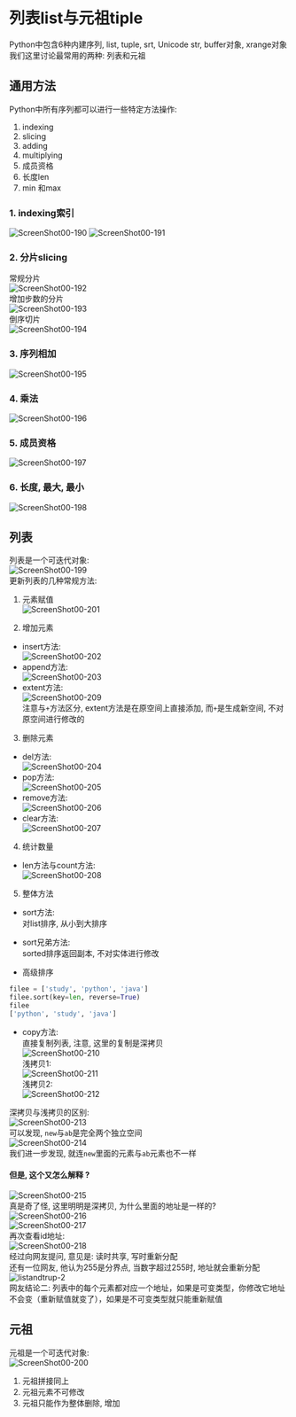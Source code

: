 列表list与元祖tiple
====
Python中包含6种内建序列, list, tuple, srt, Unicode str, buffer对象, xrange对象  
我们这里讨论最常用的两种: 列表和元祖  

## 通用方法  
Python中所有序列都可以进行一些特定方法操作:    
1. indexing    
2. slicing   
3. adding  
4. multiplying    
5. 成员资格    
6. 长度len  
7. min 和max    

### 1. indexing索引   
![ScreenShot00-190](https://github.com/KissMyLady/Python/blob/master/Img/ScreenShot00190.jpg) 
![ScreenShot00-191](https://github.com/KissMyLady/Python/blob/master/Img/ScreenShot00191.jpg)  

### 2. 分片slicing  
常规分片  
![ScreenShot00-192](https://github.com/KissMyLady/Python/blob/master/Img/ScreenShot00192.jpg)    
增加步数的分片     
![ScreenShot00-193](https://github.com/KissMyLady/Python/blob/master/Img/ScreenShot00193.jpg)    
倒序切片  
![ScreenShot00-194](https://github.com/KissMyLady/Python/blob/master/Img/ScreenShot00194.jpg)  

### 3. 序列相加  
![ScreenShot00-195](https://github.com/KissMyLady/Python/blob/master/Img/ScreenShot00195.jpg) 

### 4. 乘法  
![ScreenShot00-196](https://github.com/KissMyLady/Python/blob/master/Img/ScreenShot00196.jpg)    

### 5. 成员资格  
![ScreenShot00-197](https://github.com/KissMyLady/Python/blob/master/Img/ScreenShot00197.jpg)    

### 6. 长度, 最大, 最小  
![ScreenShot00-198](https://github.com/KissMyLady/Python/blob/master/Img/ScreenShot00198.jpg)  


## 列表  
列表是一个可迭代对象:    
![ScreenShot00-199](https://github.com/KissMyLady/Python/blob/master/Img/ScreenShot00199.jpg)  
更新列表的几种常规方法:  
1. 元素赋值  
![ScreenShot00-201](https://github.com/KissMyLady/Python/blob/master/Img/ScreenShot00201.jpg)    

2. 增加元素  
* insert方法:  
![ScreenShot00-202](https://github.com/KissMyLady/Python/blob/master/Img/ScreenShot00202.jpg)       
* append方法:    
![ScreenShot00-203](https://github.com/KissMyLady/Python/blob/master/Img/ScreenShot00203.jpg)  
* extent方法:  
![ScreenShot00-209](https://github.com/KissMyLady/Python/blob/master/Img/ScreenShot00209.jpg)   
注意与`+`方法区分, extent方法是在原空间上直接添加, 而`+`是生成新空间, 不对原空间进行修改的  

3. 删除元素    
* del方法:    
![ScreenShot00-204](https://github.com/KissMyLady/Python/blob/master/Img/ScreenShot00204.jpg)    
* pop方法:   
![ScreenShot00-205](https://github.com/KissMyLady/Python/blob/master/Img/ScreenShot00205.jpg)    
* remove方法:    
![ScreenShot00-206](https://github.com/KissMyLady/Python/blob/master/Img/ScreenShot00206.jpg)  
* clear方法:    
![ScreenShot00-207](https://github.com/KissMyLady/Python/blob/master/Img/ScreenShot00207.jpg)    

4. 统计数量     
* len方法与count方法:    
![ScreenShot00-208](https://github.com/KissMyLady/Python/blob/master/Img/ScreenShot00208.jpg)      

5. 整体方法  
* sort方法:  
对list排序, 从小到大排序  
* sort兄弟方法:    
sorted排序返回副本, 不对实体进行修改  

* 高级排序   
```Python
filee = ['study', 'python', 'java']
filee.sort(key=len, reverse=True)
filee
['python', 'study', 'java']
```

* copy方法:  
直接复制列表, 注意, 这里的复制是深拷贝    
![ScreenShot00-210](https://github.com/KissMyLady/Python/blob/master/Img/ScreenShot00210.jpg)  
浅拷贝1:    
![ScreenShot00-211](https://github.com/KissMyLady/Python/blob/master/Img/ScreenShot00211.jpg)  
浅拷贝2:    
![ScreenShot00-212](https://github.com/KissMyLady/Python/blob/master/Img/ScreenShot00212.jpg)  

深拷贝与浅拷贝的区别:  
![ScreenShot00-213](https://github.com/KissMyLady/Python/blob/master/Img/ScreenShot00213.jpg)    
可以发现, `new`与`ab`是完全两个独立空间  
![ScreenShot00-214](https://github.com/KissMyLady/Python/blob/master/Img/ScreenShot00214.jpg)   
我们进一步发现, 就连`new`里面的元素与`ab`元素也不一样    

#### 但是, 这个又怎么解释 ?    
![ScreenShot00-215](https://github.com/KissMyLady/Python/blob/master/Img/ScreenShot00215.jpg)    
真是奇了怪, 这里明明是深拷贝, 为什么里面的地址是一样的?    
![ScreenShot00-216](https://github.com/KissMyLady/Python/blob/master/Img/ScreenShot00216.jpg)    
![ScreenShot00-217](https://github.com/KissMyLady/Python/blob/master/Img/ScreenShot00217.jpg)  
再次查看id地址:   
![ScreenShot00-218](https://github.com/KissMyLady/Python/blob/master/Img/ScreenShot00218.jpg)  
经过向网友提问, 意见是: 读时共享, 写时重新分配  
还有一位网友, 他认为255是分界点, 当数字超过255时, 地址就会重新分配   
![listandtrup-2](https://github.com/KissMyLady/Python/blob/master/Img/listandtrup-2.png)  
网友结论二: 列表中的每个元素都对应一个地址，如果是可变类型，你修改它地址不会变（重新赋值就变了），如果是不可变类型就只能重新赋值  

## 元祖
元祖是一个可迭代对象:    
![ScreenShot00-200](https://github.com/KissMyLady/Python/blob/master/Img/ScreenShot00200.jpg)     
1. 元祖拼接同上  
2. 元祖元素不可修改   
3. 元祖只能作为整体删除, 增加  

